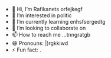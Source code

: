 - 👋 Hi, I’m Rafikanets orfejkegf
- 👀 I’m interested in politic
- 🌱 I’m currently learning enhsfsergedtg
- 💞️ I’m looking to collaborate on 
- 📫 How to reach me ...tnngratgb
- 😄 Pronouns: |)rgkkiwd
- ⚡ Fun fact: .
<!---
Rafikanets/Rafikanets is a ✨ special ✨ repository because its `README.md` (this file) appears on your GitHub profile.
You can click the Preview link to take a look at your changes
